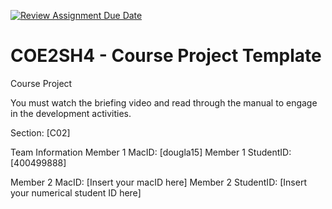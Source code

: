 [![Review Assignment Due Date](https://classroom.github.com/assets/deadline-readme-button-22041afd0340ce965d47ae6ef1cefeee28c7c493a6346c4f15d667ab976d596c.svg)](https://classroom.github.com/a/mLqiHWLE)
# COE2SH4 - Course Project Template
Course Project

You must watch the briefing video and read through the manual to engage in the development activities.


Section: [C02]

Team Information
Member 1 MacID: [dougla15]
Member 1 StudentID: [400499888]

Member 2 MacID: [Insert your macID here]
Member 2 StudentID: [Insert your numerical student ID here]
